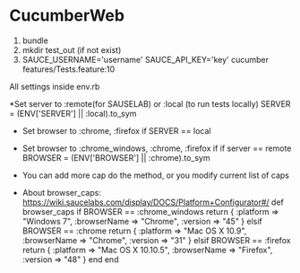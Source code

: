 # CucumberWeb

1. bundle
2. mkdir test_out (if not exist)
3. SAUCE_USERNAME='username' SAUCE_API_KEY='key' cucumber features/Tests.feature:10

All settings inside env.rb 

*Set server to :remote(for SAUSELAB) or :local (to run tests locally)
SERVER = (ENV['SERVER'] || :local).to_sym

* Set browser to :chrome, :firefox if SERVER == local
* Set browser to :chrome_windows, :chrome, :firefox if if server == remote
BROWSER = (ENV['BROWSER'] || :chrome).to_sym

* You can add more cap do the method, or you modify current list of caps
* About browser_caps: https://wiki.saucelabs.com/display/DOCS/Platform+Configurator#/
def browser_caps
  if BROWSER == :chrome_windows
    return { :platform => "Windows 7", :browserName => "Chrome", :version => "45" }
  elsif BROWSER == :chrome
    return { :platform => "Mac OS X 10.9", :browserName => "Chrome", :version => "31"  }
  elsif BROWSER == :firefox
    return { :platform => "Mac OS X 10.10.5", :browserName => "Firefox", :version => "48" }
  end
end
 

